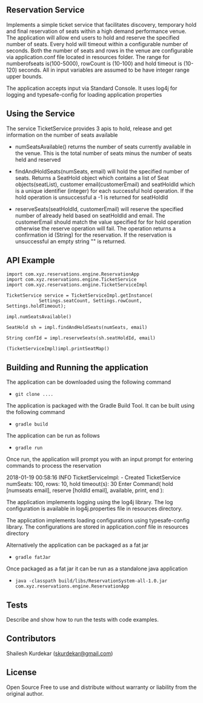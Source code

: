## Reservation Service

Implements a simple ticket service that facilitates discovery, temporary hold and final reservation of seats within a high 
demand performance venue. The application will allow end users to hold and reserve the specified number of seats. Every hold will
timeout within a configurable number of seconds. Both the number of seats and rows in the venue are configurable via 
application.conf file located in resources folder. The range for numberofseats is(100-5000), rowCount is (10-100) and
hold timeout is (10-120) seconds. All in input variables are assumed to be have integer range upper bounds.

The application accepts input via Standard Console. It uses log4j for logging and typesafe-config for loading application properties

## Using the Service
The service TicketService provides 3 apis to hold, release and get information on the number of seats available
 - numSeatsAvailable() returns the number of seats currently available in the venue. This is the total number of seats
 minus the number of seats held and reserved
 
 - findAndHoldSeats(numSeats, email) will hold the specified number of seats. Returns a SeatHold object which contains 
 a list of Seat objects(seatList), customer email(customerEmail) and seatHoldId which is a unique identifier (integer) for each 
 successful hold operation. If the hold operation is unsuccessful a -1 is returned for seatHoldId
 
 - reserveSeats(seatHoldId, customerEmail) will reserve the specified number of already held based on seatHoldId and email.
 The customerEmail should match the value specified for for hold operation otherwise the reserve operation will fail. The operation
 returns a confirmation id (String) for the reservation. If the reservation is unsuccessful an empty string "" is returned.

## API Example
    import com.xyz.reservations.engine.ReservationApp
    import com.xyz.reservations.engine.TicketService
    import com.xyz.reservations.engine.TicketServiceImpl

    TicketService service = TicketServiceImpl.getInstance(
                Settings.seatCount, Settings.rowCount, Settings.holdTimeout);
                
    impl.numSeatsAvailable()
    
    SeatHold sh = impl.findAndHoldSeats(numSeats, email)
    
    String confId = impl.reserveSeats(sh.seatHoldId, email)
    
    (TicketServiceImpl)impl.printSeatMap()
    
## Building and Running the application
The application can be downloaded using the following command
 - `git clone ....`
 
The application is packaged with the Gradle Build Tool. It can be built using the following command
 - `gradle build`
     
The application can be run as follows
 - `gradle run`
 
Once run, the application will prompt you with an input prompt for entering commands to process the reservation
 
2018-01-19 00:58:16 INFO  TicketServiceImpl: - Created TicketService numSeats: 100, rows: 10, hold timeout(s): 30
Enter Command( hold [numseats email], reserve [holdId email], available, print, end ): 

The application implements logging using the log4j library. The log configuration is available in log4j.properties
file in resources directory.
   
The application implements loading configurations using typesafe-config library. The configurations are stored in
application.conf file in resources directory

Alternatively the application can be packaged as a fat jar
 - `gradle fatJar`
     
Once packaged as a fat jar it can be run as a standalone java application
 - `java -classpath build/libs/ReservationSystem-all-1.0.jar com.xyz.reservations.engine.ReservationApp`

    
## Tests
Describe and show how to run the tests with code examples.

## Contributors
Shailesh Kurdekar (skurdekar@gmail.com)

## License
Open Source Free to use and distribute without warranty or liability from the original author.
